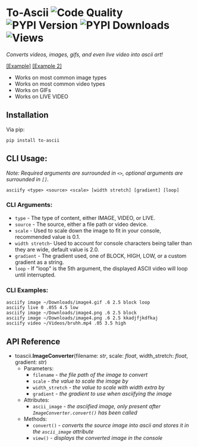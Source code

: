 # To-Ascii ![Code Quality](https://www.codefactor.io/repository/github/iapetus-11/to-ascii/badge/master) ![PYPI Version](https://img.shields.io/pypi/v/to-ascii.svg) ![PYPI Downloads](https://img.shields.io/pypi/dw/to-ascii?color=0FAE6E) ![Views](https://api.ghprofile.me/view?username=iapetus-11.to-ascii&color=0FAE6E&label=views&style=flat)
*Converts videos, images, gifs, and even live video into ascii art!*

[\[Example\]](https://www.youtube.com/watch?v=S5-_BzdrOkQ) [\[Example 2\]](https://www.youtube.com/watch?v=eX4pYQjCyYg)

* Works on most common image types
* Works on most common video types
* Works on GIFs
* Works on LIVE VIDEO

## Installation
Via pip:
```
pip install to-ascii
```

## CLI Usage:
*Note: Required arguments are surrounded in `<>`, optional arguments are surrounded in `[]`.*

```
asciify <type> <source> <scale> [width stretch] [gradient] [loop]
```

### CLI Arguments:
- `type` - The type of content, either IMAGE, VIDEO, or LIVE.
- `source` - The source, either a file path or video device.
- `scale` - Used to scale down the image to fit in your console, recommended value is 0.1.
- `width stretch`- Used to account for console characters being taller than they are wide, default value is 2.0.
- `gradient` - The gradient used, one of BLOCK, HIGH, LOW, or a custom gradient as a string.
- `loop` - If "loop" is the 5th argument, the displayed ASCII video will loop until interrupted.

### CLI Examples:
```
asciify image ~/Downloads/image4.gif .6 2.5 block loop
asciify live 0 .055 4.5 low
asciify image ~/Downloads/image4.png .6 2.5 block
asciify image ~/Downloads/image4.png .6 2.5 kkadjfjkdfkaj
asciify video ~/Videos/bruhh.mp4 .05 3.5 high
```

## API Reference
- toascii.**ImageConverter**(filename: *str*, scale: *float*, width_stretch: *float*, gradient: *str*)
  - Parameters:
    - `filename` - *the file path of the image to convert*
    - `scale` - *the value to scale the image by*
    - `width_stretch` - *the value to scale with width extra by*
    - `gradient` - *the gradient to use when asciifying the image*
  - Attributes:
    - `ascii_image` - *the asciified image, only present after `ImageConverter.convert()` has been called*
  - Methods:
    - `convert()` - *converts the source image into ascii and stores it in the `ascii_image` attribute*
    - `view()` - *displays the converted image in the console*
